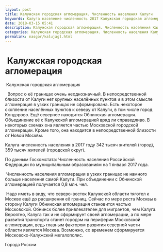 ```yaml
---
layout: post
title: Калужская городская агломерация. Численность населения Калуги
keywords: Калуга население численность 2017 Калужская городская агломерация 
date: 2018-03-15 05:41
description: Калужская городская агломерация. Численность населения Калуги 2017
categories: Калужская городская агломерация. Численность населения Калуги 2017
permalink: nasgor/kalujagl.html
---
```


#  Калужская городская агломерация



 Калужская городская агломерация



  Вопрос о её границах очень неоднозначный. В непосредственной близости от Калуги нет крупных населённых пунктов и в этом смысле агломерация в узких границах не сформирована. Есть некоторое скопление населённых пунктов к северу от Калуги, в том числе город Кондорово. Ещё севернее находится Обнинская агломерация. Объединение её с Калужской агломерацией вряд ли справедливо. В некоторых схемах она является частью Московской городской агломерации. 
Кроме того, она находится в непосредственной близости от Новой Москвы. 



Калуга численность населения в 2017 году 342  тысяч жителей (город),  359 тысяч жителей (городской округ).





По данным Госкомстата: Численность населения Российской Федерации по муниципальным образованиям на 1 января 2017 года.



 Численность населения агломерации в узких границах не намного больше населения самой Калуги. При объединении с Обнинской агломерацией получается 0,8 млн. чел.




 Надо иметь в виду, что северо-восток Калужской области тяготел к Москве ещё до расширения её границ. Сейчас по мере роста Москвы в сторону Калуги Обнинская агломерация становится частью Московской. Обнинск более привлекателен для мигрантов, чем Калуга. Вероятно, Калуга так и не сформирует своей агломерации, а по мере развития транспорта станет городом на периферии Московской агломерации, ведь главным фактором развития северной части области является Москва. Возможно, со временем сформируется Московско-Калужский мегалополис.






Города России

		
